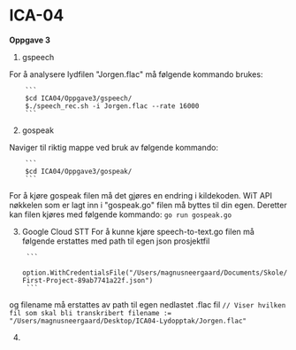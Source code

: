 # ICA-04

**Oppgave 3**


1) gspeech

For å analysere lydfilen "Jorgen.flac" må følgende kommando brukes:

		```
		$cd ICA04/Oppgave3/gspeech/
		$./speech_rec.sh -i Jorgen.flac --rate 16000
		```



2) gospeak

Naviger til riktig mappe ved bruk av følgende kommando:

		```
		$cd ICA04/Oppgave3/gospeak/
		```
For å kjøre gospeak filen må det gjøres en endring i kildekoden. WiT API nøkkelen som er lagt inn i "gospeak.go" filen må byttes til din egen. Deretter kan filen kjøres med følgende kommando:
		```
		go run gospeak.go
		```



3) Google Cloud STT
For å kunne kjøre speech-to-text.go filen må følgende erstattes med path til egen json prosjektfil

		```
		option.WithCredentialsFile("/Users/magnusneergaard/Documents/Skole/My-First-Project-89ab7741a22f.json")
		```
		
og filename må erstattes av path til egen nedlastet .flac fil
		```
		// Viser hvilken fil som skal bli transkribert
			filename := "/Users/magnusneergaard/Desktop/ICA04-Lydopptak/Jorgen.flac"
		```



4)
